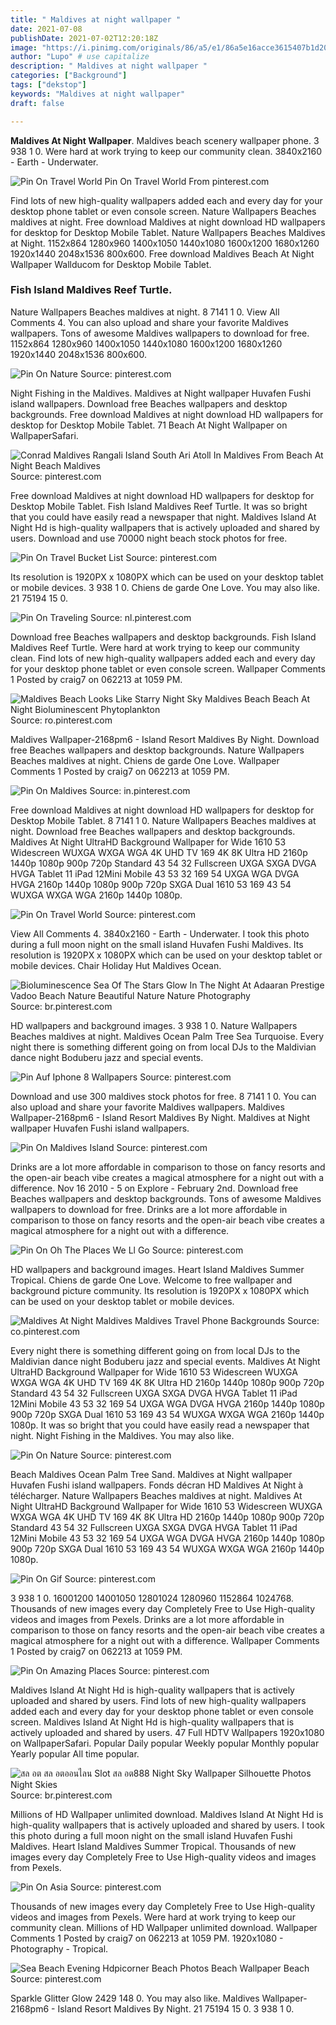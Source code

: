 ```yaml
---
title: " Maldives at night wallpaper "
date: 2021-07-08
publishDate: 2021-07-02T12:20:18Z
image: "https://i.pinimg.com/originals/86/a5/e1/86a5e16acce3615407b1d2041f1bcec9.jpg"
author: "Lupo" # use capitalize
description: " Maldives at night wallpaper "
categories: ["Background"]
tags: ["dekstop"]
keywords: "Maldives at night wallpaper"
draft: false

---
```



**Maldives At Night Wallpaper**. Maldives beach scenery wallpaper phone. 3 938 1 0. Were hard at work trying to keep our community clean. 3840x2160 - Earth - Underwater.

![Pin On Travel World](https://i.pinimg.com/originals/96/93/6b/96936b150e81bd19cc817664b424cafd.jpg "Pin On Travel World")
Pin On Travel World From pinterest.com


Find lots of new high-quality wallpapers added each and every day for your desktop phone tablet or even console screen. Nature Wallpapers Beaches maldives at night. Free download Maldives at night download HD wallpapers for desktop for Desktop Mobile Tablet. Nature Wallpapers Beaches Maldives at Night. 1152x864 1280x960 1400x1050 1440x1080 1600x1200 1680x1260 1920x1440 2048x1536 800x600. Free download Maldives Beach At Night Wallpaper Wallducom for Desktop Mobile Tablet.

### Fish Island Maldives Reef Turtle.

Nature Wallpapers Beaches maldives at night. 8 7141 1 0. View All Comments 4. You can also upload and share your favorite Maldives wallpapers. Tons of awesome Maldives wallpapers to download for free. 1152x864 1280x960 1400x1050 1440x1080 1600x1200 1680x1260 1920x1440 2048x1536 800x600.


![Pin On Nature](https://i.pinimg.com/originals/99/cb/60/99cb608e1ad59bcc3a4615c99fc17d6e.jpg "Pin On Nature")
Source: pinterest.com

Night Fishing in the Maldives. Maldives at Night wallpaper Huvafen Fushi island wallpapers. Download free Beaches wallpapers and desktop backgrounds. Free download Maldives at night download HD wallpapers for desktop for Desktop Mobile Tablet. 71 Beach At Night Wallpaper on WallpaperSafari.

![Conrad Maldives Rangali Island South Ari Atoll In Maldives From Beach At Night Beach Maldives](https://i.pinimg.com/originals/cd/41/43/cd41435a3f403bafcce366b153377fbd.jpg "Conrad Maldives Rangali Island South Ari Atoll In Maldives From Beach At Night Beach Maldives")
Source: pinterest.com

Free download Maldives at night download HD wallpapers for desktop for Desktop Mobile Tablet. Fish Island Maldives Reef Turtle. It was so bright that you could have easily read a newspaper that night. Maldives Island At Night Hd is high-quality wallpapers that is actively uploaded and shared by users. Download and use 70000 night beach stock photos for free.

![Pin On Travel Bucket List](https://i.pinimg.com/736x/cc/31/49/cc31498c588b14b4213fdbd7b2a9b65c.jpg "Pin On Travel Bucket List")
Source: pinterest.com

Its resolution is 1920PX x 1080PX which can be used on your desktop tablet or mobile devices. 3 938 1 0. Chiens de garde One Love. You may also like. 21 75194 15 0.

![Pin On Traveling](https://i.pinimg.com/originals/07/fa/0d/07fa0d350f49870393b5baed60fba4b1.jpg "Pin On Traveling")
Source: nl.pinterest.com

Download free Beaches wallpapers and desktop backgrounds. Fish Island Maldives Reef Turtle. Were hard at work trying to keep our community clean. Find lots of new high-quality wallpapers added each and every day for your desktop phone tablet or even console screen. Wallpaper Comments 1 Posted by craig7 on 062213 at 1059 PM.

![Maldives Beach Looks Like Starry Night Sky Maldives Beach Beach At Night Bioluminescent Phytoplankton](https://i.pinimg.com/originals/8f/0d/15/8f0d15df29b17ee025c619916b8f71d5.jpg "Maldives Beach Looks Like Starry Night Sky Maldives Beach Beach At Night Bioluminescent Phytoplankton")
Source: ro.pinterest.com

Maldives Wallpaper-2168pm6 - Island Resort Maldives By Night. Download free Beaches wallpapers and desktop backgrounds. Nature Wallpapers Beaches maldives at night. Chiens de garde One Love. Wallpaper Comments 1 Posted by craig7 on 062213 at 1059 PM.

![Pin On Maldives](https://i.pinimg.com/originals/69/d9/73/69d973ce7b33b9f8134a0e1a8938000c.jpg "Pin On Maldives")
Source: in.pinterest.com

Free download Maldives at night download HD wallpapers for desktop for Desktop Mobile Tablet. 8 7141 1 0. Nature Wallpapers Beaches maldives at night. Download free Beaches wallpapers and desktop backgrounds. Maldives At Night UltraHD Background Wallpaper for Wide 1610 53 Widescreen WUXGA WXGA WGA 4K UHD TV 169 4K 8K Ultra HD 2160p 1440p 1080p 900p 720p Standard 43 54 32 Fullscreen UXGA SXGA DVGA HVGA Tablet 11 iPad 12Mini Mobile 43 53 32 169 54 UXGA WGA DVGA HVGA 2160p 1440p 1080p 900p 720p SXGA Dual 1610 53 169 43 54 WUXGA WXGA WGA 2160p 1440p 1080p.

![Pin On Travel World](https://i.pinimg.com/originals/96/93/6b/96936b150e81bd19cc817664b424cafd.jpg "Pin On Travel World")
Source: pinterest.com

View All Comments 4. 3840x2160 - Earth - Underwater. I took this photo during a full moon night on the small island Huvafen Fushi Maldives. Its resolution is 1920PX x 1080PX which can be used on your desktop tablet or mobile devices. Chair Holiday Hut Maldives Ocean.

![Bioluminescence Sea Of The Stars Glow In The Night At Adaaran Prestige Vadoo Beach Nature Beautiful Nature Nature Photography](https://i.pinimg.com/originals/6c/89/e7/6c89e7f09f38023faaa79ce0c7f883de.jpg "Bioluminescence Sea Of The Stars Glow In The Night At Adaaran Prestige Vadoo Beach Nature Beautiful Nature Nature Photography")
Source: br.pinterest.com

HD wallpapers and background images. 3 938 1 0. Nature Wallpapers Beaches maldives at night. Maldives Ocean Palm Tree Sea Turquoise. Every night there is something different going on from local DJs to the Maldivian dance night Boduberu jazz and special events.

![Pin Auf Iphone 8 Wallpapers](https://i.pinimg.com/originals/df/81/7c/df817c3e8574a8aa3675d920cf255afd.jpg "Pin Auf Iphone 8 Wallpapers")
Source: pinterest.com

Download and use 300 maldives stock photos for free. 8 7141 1 0. You can also upload and share your favorite Maldives wallpapers. Maldives Wallpaper-2168pm6 - Island Resort Maldives By Night. Maldives at Night wallpaper Huvafen Fushi island wallpapers.

![Pin On Maldives Island](https://i.pinimg.com/564x/4b/27/2b/4b272ba15564c7606746ca3950fdfb92.jpg "Pin On Maldives Island")
Source: pinterest.com

Drinks are a lot more affordable in comparison to those on fancy resorts and the open-air beach vibe creates a magical atmosphere for a night out with a difference. Nov 16 2010 - 5 on Explore - February 2nd. Download free Beaches wallpapers and desktop backgrounds. Tons of awesome Maldives wallpapers to download for free. Drinks are a lot more affordable in comparison to those on fancy resorts and the open-air beach vibe creates a magical atmosphere for a night out with a difference.

![Pin On Oh The Places We Ll Go](https://i.pinimg.com/originals/ba/af/09/baaf09d7c6023ff727fd683614644f08.jpg "Pin On Oh The Places We Ll Go")
Source: pinterest.com

HD wallpapers and background images. Heart Island Maldives Summer Tropical. Chiens de garde One Love. Welcome to free wallpaper and background picture community. Its resolution is 1920PX x 1080PX which can be used on your desktop tablet or mobile devices.

![Maldives At Night Maldives Maldives Travel Phone Backgrounds](https://i.pinimg.com/originals/a0/78/cf/a078cf1d06ebaec32dfff3da3a036bb9.jpg "Maldives At Night Maldives Maldives Travel Phone Backgrounds")
Source: co.pinterest.com

Every night there is something different going on from local DJs to the Maldivian dance night Boduberu jazz and special events. Maldives At Night UltraHD Background Wallpaper for Wide 1610 53 Widescreen WUXGA WXGA WGA 4K UHD TV 169 4K 8K Ultra HD 2160p 1440p 1080p 900p 720p Standard 43 54 32 Fullscreen UXGA SXGA DVGA HVGA Tablet 11 iPad 12Mini Mobile 43 53 32 169 54 UXGA WGA DVGA HVGA 2160p 1440p 1080p 900p 720p SXGA Dual 1610 53 169 43 54 WUXGA WXGA WGA 2160p 1440p 1080p. It was so bright that you could have easily read a newspaper that night. Night Fishing in the Maldives. You may also like.

![Pin On Nature](https://i.pinimg.com/originals/dc/44/68/dc4468c3593770040225af3f5739369e.jpg "Pin On Nature")
Source: pinterest.com

Beach Maldives Ocean Palm Tree Sand. Maldives at Night wallpaper Huvafen Fushi island wallpapers. Fonds décran HD Maldives At Night à télécharger. Nature Wallpapers Beaches maldives at night. Maldives At Night UltraHD Background Wallpaper for Wide 1610 53 Widescreen WUXGA WXGA WGA 4K UHD TV 169 4K 8K Ultra HD 2160p 1440p 1080p 900p 720p Standard 43 54 32 Fullscreen UXGA SXGA DVGA HVGA Tablet 11 iPad 12Mini Mobile 43 53 32 169 54 UXGA WGA DVGA HVGA 2160p 1440p 1080p 900p 720p SXGA Dual 1610 53 169 43 54 WUXGA WXGA WGA 2160p 1440p 1080p.

![Pin On Gif](https://i.pinimg.com/originals/80/34/2a/80342ac772e1c06a885e006f559c0324.jpg "Pin On Gif")
Source: pinterest.com

3 938 1 0. 16001200 14001050 12801024 1280960 1152864 1024768. Thousands of new images every day Completely Free to Use High-quality videos and images from Pexels. Drinks are a lot more affordable in comparison to those on fancy resorts and the open-air beach vibe creates a magical atmosphere for a night out with a difference. Wallpaper Comments 1 Posted by craig7 on 062213 at 1059 PM.

![Pin On Amazing Places](https://i.pinimg.com/originals/2b/00/91/2b00913839def9e713f83a6f1c611b33.jpg "Pin On Amazing Places")
Source: pinterest.com

Maldives Island At Night Hd is high-quality wallpapers that is actively uploaded and shared by users. Find lots of new high-quality wallpapers added each and every day for your desktop phone tablet or even console screen. Maldives Island At Night Hd is high-quality wallpapers that is actively uploaded and shared by users. 47 Full HDTV Wallpapers 1920x1080 on WallpaperSafari. Popular Daily popular Weekly popular Monthly popular Yearly popular All time popular.

![สล อต สล อตออนไลน Slot สล อต888 Night Sky Wallpaper Silhouette Photos Night Skies](https://i.pinimg.com/originals/f2/22/67/f22267913f2065326be9d51ead205a8c.jpg "สล อต สล อตออนไลน Slot สล อต888 Night Sky Wallpaper Silhouette Photos Night Skies")
Source: br.pinterest.com

Millions of HD Wallpaper unlimited download. Maldives Island At Night Hd is high-quality wallpapers that is actively uploaded and shared by users. I took this photo during a full moon night on the small island Huvafen Fushi Maldives. Heart Island Maldives Summer Tropical. Thousands of new images every day Completely Free to Use High-quality videos and images from Pexels.

![Pin On Asia](https://i.pinimg.com/originals/e2/ca/41/e2ca4121aacd9350c7c27c2a17646ad7.jpg "Pin On Asia")
Source: pinterest.com

Thousands of new images every day Completely Free to Use High-quality videos and images from Pexels. Were hard at work trying to keep our community clean. Millions of HD Wallpaper unlimited download. Wallpaper Comments 1 Posted by craig7 on 062213 at 1059 PM. 1920x1080 - Photography - Tropical.

![Sea Beach Evening Hdpicorner Beach Photos Beach Wallpaper Beach](https://i.pinimg.com/originals/86/a5/e1/86a5e16acce3615407b1d2041f1bcec9.jpg "Sea Beach Evening Hdpicorner Beach Photos Beach Wallpaper Beach")
Source: pinterest.com

Sparkle Glitter Glow 2429 148 0. You may also like. Maldives Wallpaper-2168pm6 - Island Resort Maldives By Night. 21 75194 15 0. 3 938 1 0.

